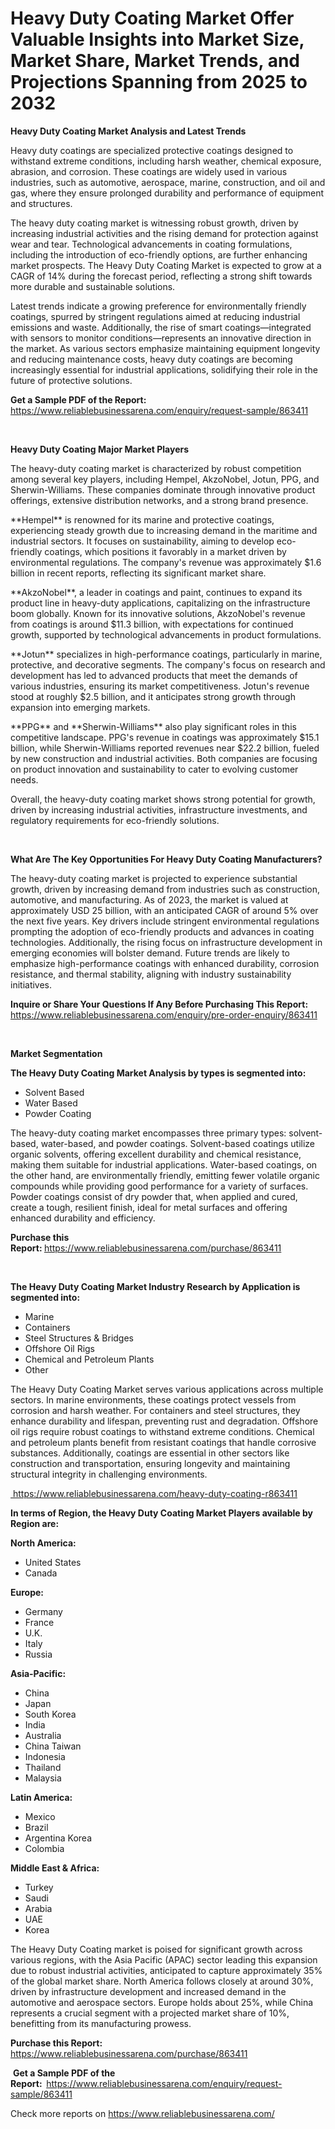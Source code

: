<p><h1>Heavy Duty Coating Market Offer Valuable Insights into Market Size, Market Share, Market Trends, and Projections Spanning from 2025 to 2032</h1></p><p><strong>Heavy Duty Coating Market Analysis and Latest Trends</strong></p>
<p><p>Heavy duty coatings are specialized protective coatings designed to withstand extreme conditions, including harsh weather, chemical exposure, abrasion, and corrosion. These coatings are widely used in various industries, such as automotive, aerospace, marine, construction, and oil and gas, where they ensure prolonged durability and performance of equipment and structures.</p><p>The heavy duty coating market is witnessing robust growth, driven by increasing industrial activities and the rising demand for protection against wear and tear. Technological advancements in coating formulations, including the introduction of eco-friendly options, are further enhancing market prospects. The Heavy Duty Coating Market is expected to grow at a CAGR of 14% during the forecast period, reflecting a strong shift towards more durable and sustainable solutions.</p><p>Latest trends indicate a growing preference for environmentally friendly coatings, spurred by stringent regulations aimed at reducing industrial emissions and waste. Additionally, the rise of smart coatings—integrated with sensors to monitor conditions—represents an innovative direction in the market. As various sectors emphasize maintaining equipment longevity and reducing maintenance costs, heavy duty coatings are becoming increasingly essential for industrial applications, solidifying their role in the future of protective solutions.</p></p>
<p><strong>Get a Sample PDF of the Report:&nbsp;</strong> <a href="https://www.reliablebusinessarena.com/enquiry/request-sample/863411?utm_campaign=2530&utm_medium=2&utm_source=Github&utm_content=ia&utm_term=02042025&utm_id=heavy-duty-coating">https://www.reliablebusinessarena.com/enquiry/request-sample/863411</a></p>
<p>&nbsp;</p>
<p><strong>Heavy Duty Coating Major Market Players</strong></p>
<p><p>The heavy-duty coating market is characterized by robust competition among several key players, including Hempel, AkzoNobel, Jotun, PPG, and Sherwin-Williams. These companies dominate through innovative product offerings, extensive distribution networks, and a strong brand presence.</p><p>**Hempel** is renowned for its marine and protective coatings, experiencing steady growth due to increasing demand in the maritime and industrial sectors. It focuses on sustainability, aiming to develop eco-friendly coatings, which positions it favorably in a market driven by environmental regulations. The company's revenue was approximately $1.6 billion in recent reports, reflecting its significant market share.</p><p>**AkzoNobel**, a leader in coatings and paint, continues to expand its product line in heavy-duty applications, capitalizing on the infrastructure boom globally. Known for its innovative solutions, AkzoNobel's revenue from coatings is around $11.3 billion, with expectations for continued growth, supported by technological advancements in product formulations.</p><p>**Jotun** specializes in high-performance coatings, particularly in marine, protective, and decorative segments. The company's focus on research and development has led to advanced products that meet the demands of various industries, ensuring its market competitiveness. Jotun's revenue stood at roughly $2.5 billion, and it anticipates strong growth through expansion into emerging markets.</p><p>**PPG** and **Sherwin-Williams** also play significant roles in this competitive landscape. PPG's revenue in coatings was approximately $15.1 billion, while Sherwin-Williams reported revenues near $22.2 billion, fueled by new construction and industrial activities. Both companies are focusing on product innovation and sustainability to cater to evolving customer needs.</p><p>Overall, the heavy-duty coating market shows strong potential for growth, driven by increasing industrial activities, infrastructure investments, and regulatory requirements for eco-friendly solutions.</p></p>
<p>&nbsp;</p>
<p><strong>What Are The Key Opportunities For Heavy Duty Coating Manufacturers?</strong></p>
<p><p>The heavy-duty coating market is projected to experience substantial growth, driven by increasing demand from industries such as construction, automotive, and manufacturing. As of 2023, the market is valued at approximately USD 25 billion, with an anticipated CAGR of around 5% over the next five years. Key drivers include stringent environmental regulations prompting the adoption of eco-friendly products and advances in coating technologies. Additionally, the rising focus on infrastructure development in emerging economies will bolster demand. Future trends are likely to emphasize high-performance coatings with enhanced durability, corrosion resistance, and thermal stability, aligning with industry sustainability initiatives.</p></p>
<p><strong>Inquire or Share Your Questions If Any Before Purchasing This Report:</strong> <a href="https://www.reliablebusinessarena.com/enquiry/pre-order-enquiry/863411?utm_campaign=2530&utm_medium=2&utm_source=Github&utm_content=ia&utm_term=02042025&utm_id=heavy-duty-coating">https://www.reliablebusinessarena.com/enquiry/pre-order-enquiry/863411</a></p>
<p>&nbsp;</p>
<p><strong>Market Segmentation</strong></p>
<p><strong>The Heavy Duty Coating Market Analysis by types is segmented into:</strong></p>
<p><ul><li>Solvent Based</li><li>Water Based</li><li>Powder Coating</li></ul></p>
<p><p>The heavy-duty coating market encompasses three primary types: solvent-based, water-based, and powder coatings. Solvent-based coatings utilize organic solvents, offering excellent durability and chemical resistance, making them suitable for industrial applications. Water-based coatings, on the other hand, are environmentally friendly, emitting fewer volatile organic compounds while providing good performance for a variety of surfaces. Powder coatings consist of dry powder that, when applied and cured, create a tough, resilient finish, ideal for metal surfaces and offering enhanced durability and efficiency.</p></p>
<p><strong>Purchase this Report:&nbsp;</strong><a href="https://www.reliablebusinessarena.com/purchase/863411?utm_campaign=2530&utm_medium=2&utm_source=Github&utm_content=ia&utm_term=02042025&utm_id=heavy-duty-coating">https://www.reliablebusinessarena.com/purchase/863411</a></p>
<p>&nbsp;</p>
<p><strong>The Heavy Duty Coating Market Industry Research by Application is segmented into:</strong></p>
<p><ul><li>Marine</li><li>Containers</li><li>Steel Structures & Bridges</li><li>Offshore Oil Rigs</li><li>Chemical and Petroleum Plants</li><li>Other</li></ul></p>
<p><p>The Heavy Duty Coating Market serves various applications across multiple sectors. In marine environments, these coatings protect vessels from corrosion and harsh weather. For containers and steel structures, they enhance durability and lifespan, preventing rust and degradation. Offshore oil rigs require robust coatings to withstand extreme conditions. Chemical and petroleum plants benefit from resistant coatings that handle corrosive substances. Additionally, coatings are essential in other sectors like construction and transportation, ensuring longevity and maintaining structural integrity in challenging environments.</p></p>
<p><a href="https://www.reliablebusinessarena.com/heavy-duty-coating-r863411?utm_campaign=2530&utm_medium=2&utm_source=Github&utm_content=ia&utm_term=02042025&utm_id=heavy-duty-coating">&nbsp;https://www.reliablebusinessarena.com/heavy-duty-coating-r863411</a></p>
<p><strong>In terms of Region, the Heavy Duty Coating Market Players available by Region are:</strong></p>
<p>
    <p> <strong> North America: </strong>
        <ul>
            <li>United States</li>
            <li>Canada</li>
        </ul>
        </p> 
    <p> <strong> Europe: </strong>
        <ul>
            <li>Germany</li>
            <li>France</li>
            <li>U.K.</li>
            <li>Italy</li>
            <li>Russia</li>
        </ul>
        </p> 
    <p> <strong> Asia-Pacific: </strong>
        <ul>
            <li>China</li>
            <li>Japan</li>
            <li>South Korea</li>
            <li>India</li>
            <li>Australia</li>
            <li>China Taiwan</li>
            <li>Indonesia</li>
            <li>Thailand</li>
            <li>Malaysia</li>
        </ul>
        </p> 
    <p> <strong> Latin America: </strong>
        <ul>
            <li>Mexico</li>
            <li>Brazil</li>
            <li>Argentina Korea</li>
            <li>Colombia</li>
        </ul>
        </p> 
    <p> <strong> Middle East & Africa: </strong>
        <ul>
            <li>Turkey</li>
            <li>Saudi</li>
            <li>Arabia</li>
            <li>UAE</li>
            <li>Korea</li>
        </ul>
    </p>
    </p>
<p><p>The Heavy Duty Coating market is poised for significant growth across various regions, with the Asia Pacific (APAC) sector leading this expansion due to robust industrial activities, anticipated to capture approximately 35% of the global market share. North America follows closely at around 30%, driven by infrastructure development and increased demand in the automotive and aerospace sectors. Europe holds about 25%, while China represents a crucial segment with a projected market share of 10%, benefitting from its manufacturing prowess.</p></p>
<p><strong>Purchase this Report: </strong><a href="https://www.reliablebusinessarena.com/purchase/863411?utm_campaign=2530&utm_medium=2&utm_source=Github&utm_content=ia&utm_term=02042025&utm_id=heavy-duty-coating">https://www.reliablebusinessarena.com/purchase/863411</a></p>
<p>&nbsp;<strong>Get a Sample PDF of the Report:&nbsp;&nbsp;</strong><a href="https://www.reliablebusinessarena.com/enquiry/request-sample/863411?utm_campaign=2530&utm_medium=2&utm_source=Github&utm_content=ia&utm_term=02042025&utm_id=heavy-duty-coating">https://www.reliablebusinessarena.com/enquiry/request-sample/863411</a></p>
<p><strong></strong></p>
<p>Check more reports on <a href="https://www.reliablebusinessarena.com/?utm_campaign=2530&utm_medium=2&utm_source=Github&utm_content=ia&utm_term=02042025&utm_id=heavy-duty-coating">https://www.reliablebusinessarena.com/</a></p>